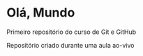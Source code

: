# Olá, Mundo
 Primeiro repositório do curso de Git e GitHub

Repositório criado durante uma aula ao-vivo
